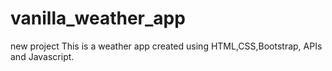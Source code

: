 # vanilla_weather_app
new project
This is a weather app created using HTML,CSS,Bootstrap, APIs and Javascript. 
